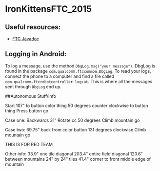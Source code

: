 IronKittensFTC_2015
======

## Useful resources:

 * [FTC Javadoc](http://mhsrobotics.peoplepluscomputers.com/assets/docs/ftc/app/doc/javadoc/index-single_page.html)

## Logging in Android:

To log a message, use the method `DbgLog.msg("your message")`. DbgLog is found in the package `com.qualcomm.ftccommon.DbgLog`. To read your logs, connect the phone to a computer and find a file called `com.qualcomm.ftcrobotcontroller.logcat`. This is where all the messages sent through `DbgLog` end up. 

##Autonomous Stuff/Info

Start
107" to button color thing
50 degrees counter clockwise to button thing
Press button go

Case one:
Backwards 31"
Rotate cc 50 degrees 
Climb mountain go 

Case two:
69.75" back from color button
131 degrees clockwise
Climb mountain go

THIS IS FOR RED TEAM

Other info:
33.9" one tile diagonal
203.4" entire field diagonal
120.6" between mountains
24" by 24" tiles
41.4" corner to front middle edge of mountain
